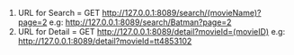 1. URL for Search = GET http://127.0.0.1:8089/search/(movieName)?page=2 e.g: http://127.0.0.1:8089/search/Batman?page=2
2. URL for Detail = GET http://127.0.0.1:8089/detail?movieId=(movieID) e.g: http://127.0.0.1:8089/detail?movieId=tt4853102 